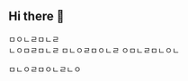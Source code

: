 ## Hi there 👋

<!--

**Here are some ideas to get you started:**

🙋‍♀️ A short introduction - what is your organization all about?
🌈 Contribution guidelines - how can the community get involved?
👩‍💻 Useful resources - where can the community find your docs? Is there anything else the community should know?
🍿 Fun facts - what does your team eat for breakfast?
🧙 Remember, you can do mighty things with the power of [Markdown](https://docs.github.com/github/writing-on-github/getting-started-with-writing-and-formatting-on-github/basic-writing-and-formatting-syntax)
-->
ㅁㅇㄴㄹㅁㄴㄹ\
ㄴㅇㅁㄹㅁㄴㄹ
ㅁㄴㅇㄹㅁㅇㄴㄹ
ㅇㅁㄴㄹㅁㄴㅇㄴ




ㅁㄴㅇㄹㅁㅇㄴㄹㄴㅇ
